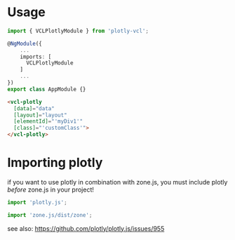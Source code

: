 # Usage

```ts
import { VCLPlotlyModule } from 'plotly-vcl';

@NgModule({
    ...
    imports: [
      VCLPlotlyModule
    ]
    ...
})
export class AppModule {}
```

```html
<vcl-plotly
  [data]="data"
  [layout]="layout"
  [elementId]="'myDiv1'"
  [class]="'customClass'">
</vcl-plotly>
```

# Importing plotly

if you want to use plotly in combination with zone.js,
you must include plotly *before* zone.js in your project!

```ts
import 'plotly.js';

import 'zone.js/dist/zone';
```

see also: https://github.com/plotly/plotly.js/issues/955

